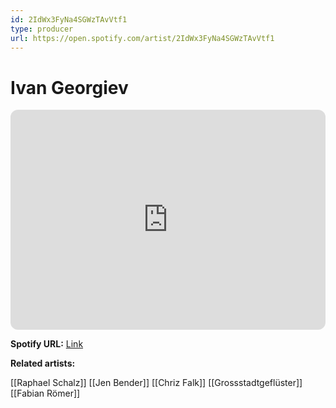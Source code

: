 ```yaml
---
id: 2IdWx3FyNa4SGWzTAvVtf1
type: producer
url: https://open.spotify.com/artist/2IdWx3FyNa4SGWzTAvVtf1
---
```

# Ivan Georgiev

<iframe style="border-radius:12px" src="https://open.spotify.com/embed/artist/2IdWx3FyNa4SGWzTAvVtf1" width="100%" height="352" frameBorder="0" allowfullscreen="" allow="autoplay; clipboard-write; encrypted-media; fullscreen; picture-in-picture" loading="lazy"></iframe>

**Spotify URL:** [Link](https://open.spotify.com/artist/2IdWx3FyNa4SGWzTAvVtf1)

**Related artists:**

[[Raphael Schalz]]
[[Jen Bender]]
[[Chriz Falk]]
[[Grossstadtgeflüster]]
[[Fabian Römer]]
